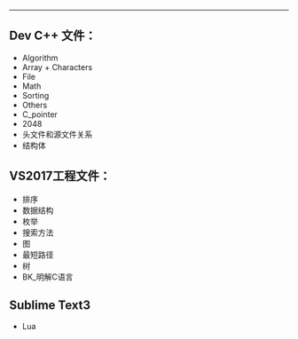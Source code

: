 -------------
## Dev C++ 文件：
- Algorithm
- Array + Characters
- File
- Math
- Sorting
- Others
- C_pointer
- 2048
- 头文件和源文件关系
- 结构体

## VS2017工程文件：
- 排序
- 数据结构
- 枚举
- 搜索方法
- 图
- 最短路径
- 树
- BK_明解C语言

## Sublime Text3
- Lua